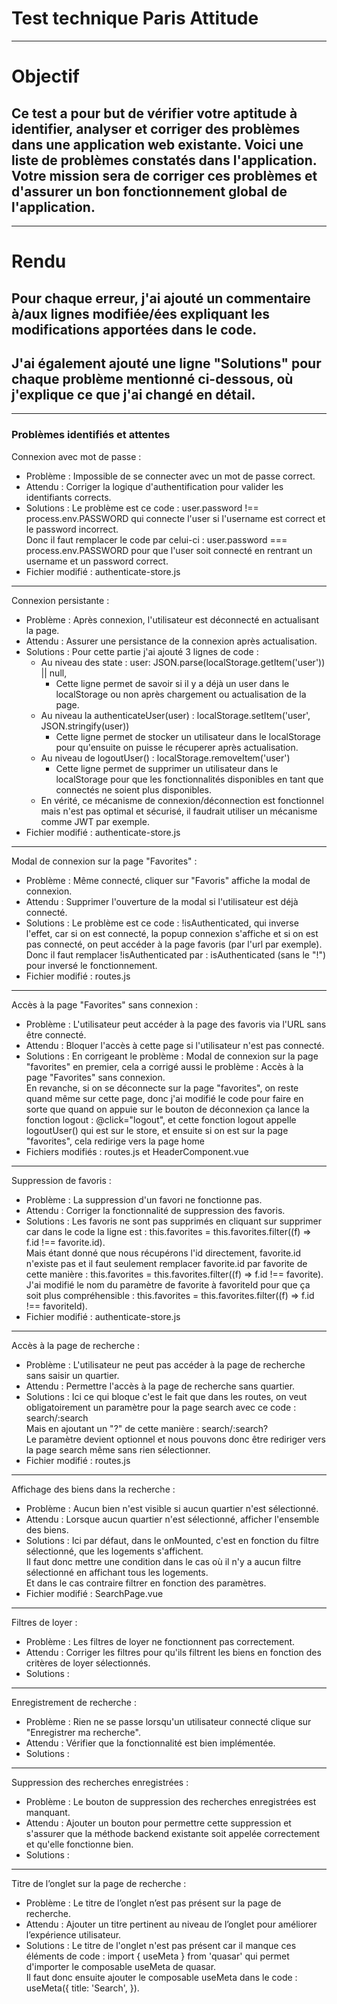 # Test technique Paris Attitude

-------------------------------------------------------------------------------------------------------------------------------------------

# Objectif

## Ce test a pour but de vérifier votre aptitude à identifier, analyser et corriger des problèmes dans une application web existante. Voici une liste de problèmes constatés dans l'application. Votre mission sera de corriger ces problèmes et d'assurer un bon fonctionnement global de l'application.

-------------------------------------------------------------------------------------------------------------------------------------------

# Rendu

## Pour chaque erreur, j'ai ajouté un commentaire à/aux lignes modifiée/ées expliquant les modifications apportées dans le code.
## J'ai également ajouté une ligne "Solutions" pour chaque problème mentionné ci-dessous, où j'explique ce que j'ai changé en détail.

-------------------------------------------------------------------------------------------------------------------------------------------

### Problèmes identifiés et attentes



Connexion avec mot de passe :
- Problème : Impossible de se connecter avec un mot de passe correct.
- Attendu : Corriger la logique d'authentification pour valider les identifiants corrects.
- Solutions : Le problème est ce code : user.password !== process.env.PASSWORD qui connecte l'user si l'username est correct et le password incorrect.  
Donc il faut remplacer le code par celui-ci : user.password === process.env.PASSWORD pour que l'user soit connecté en rentrant un username et un password correct.
- Fichier modifié : authenticate-store.js

-------------------------------------------------------------------------------------------------------------------------------------------

Connexion persistante :
- Problème : Après connexion, l'utilisateur est déconnecté en actualisant la page.
- Attendu : Assurer une persistance de la connexion après actualisation.
- Solutions : Pour cette partie j'ai ajouté 3 lignes de code :
    - Au niveau des state : user: JSON.parse(localStorage.getItem('user')) || null, 
        - Cette ligne permet de savoir si il y a déjà un user dans le localStorage ou non après chargement ou actualisation de la page.
    - Au niveau la authenticateUser(user) : localStorage.setItem('user', JSON.stringify(user))
        - Cette ligne permet de stocker un utilisateur dans le localStorage pour qu'ensuite on puisse le récuperer après actualisation.
    - Au niveau de logoutUser() : localStorage.removeItem('user')
        - Cette ligne permet de supprimer un utilisateur dans le localStorage pour que les fonctionnalités disponibles en tant que connectés ne soient plus disponibles.
    - En vérité, ce mécanisme de connexion/déconnection est fonctionnel mais n'est pas optimal et sécurisé, il faudrait utiliser un mécanisme comme JWT par exemple.
- Fichier modifié : authenticate-store.js

-------------------------------------------------------------------------------------------------------------------------------------------

Modal de connexion sur la page "Favorites" :
- Problème : Même connecté, cliquer sur "Favoris" affiche la modal de connexion.
- Attendu : Supprimer l'ouverture de la modal si l'utilisateur est déjà connecté.
- Solutions : Le problème est ce code : !isAuthenticated, qui inverse l'effet, car si on est connecté, la popup connexion s'affiche et si on est pas connecté, on peut accéder à la page favoris (par l'url par exemple).  
Donc il faut remplacer !isAuthenticated par : isAuthenticated (sans le "!") pour inversé le fonctionnement.
- Fichier modifié : routes.js

-------------------------------------------------------------------------------------------------------------------------------------------

Accès à la page "Favorites" sans connexion :
- Problème : L'utilisateur peut accéder à la page des favoris via l'URL sans être connecté.
- Attendu : Bloquer l'accès à cette page si l'utilisateur n'est pas connecté.
- Solutions : En corrigeant le problème : Modal de connexion sur la page "favorites" en premier, cela a corrigé aussi le problème : Accès à la page "Favorites" sans connexion.  
En revanche, si on se déconnecte sur la page "favorites", on reste quand même sur cette page, donc j'ai modifié le code pour faire en sorte que quand on appuie sur le bouton de déconnexion ça lance la fonction logout : @click="logout", et cette fonction logout appelle logoutUser() qui est sur le store, et ensuite si on est sur la page "favorites", cela redirige vers la page home
- Fichiers modifiés : routes.js et HeaderComponent.vue

-------------------------------------------------------------------------------------------------------------------------------------------

Suppression de favoris :
- Problème : La suppression d'un favori ne fonctionne pas.
- Attendu : Corriger la fonctionnalité de suppression des favoris.
- Solutions : Les favoris ne sont pas supprimés en cliquant sur supprimer car dans le code la ligne est : this.favorites = this.favorites.filter((f) => f.id !== favorite.id).  
Mais étant donné que nous récupérons l'id directement, favorite.id n'existe pas et il faut seulement remplacer favorite.id par favorite de cette manière : this.favorites = this.favorites.filter((f) => f.id !== favorite).  
J'ai modifié le nom du paramètre de favorite à favoriteId pour que ça soit plus compréhensible : this.favorites = this.favorites.filter((f) => f.id !== favoriteId).  
- Fichier modifié : authenticate-store.js

-------------------------------------------------------------------------------------------------------------------------------------------

Accès à la page de recherche :
- Problème : L'utilisateur ne peut pas accéder à la page de recherche sans saisir un quartier.
- Attendu : Permettre l'accès à la page de recherche sans quartier.
- Solutions : Ici ce qui bloque c'est le fait que dans les routes, on veut obligatoirement un paramètre pour la page search avec ce code : search/:search  
Mais en ajoutant un "?" de cette manière : search/:search?  
Le paramètre devient optionnel et nous pouvons donc être rediriger vers la page search même sans rien sélectionner.
- Fichier modifié : routes.js

-------------------------------------------------------------------------------------------------------------------------------------------

Affichage des biens dans la recherche :
- Problème : Aucun bien n'est visible si aucun quartier n'est sélectionné.
- Attendu : Lorsque aucun quartier n'est sélectionné, afficher l'ensemble des biens.
- Solutions : Ici par défaut, dans le onMounted, c'est en fonction du filtre sélectionné, que les logements s'affichent.  
Il faut donc mettre une condition dans le cas où il n'y a aucun filtre sélectionné en affichant tous les logements.  
Et dans le cas contraire filtrer en fonction des paramètres.
- Fichier modifié : SearchPage.vue

-------------------------------------------------------------------------------------------------------------------------------------------

Filtres de loyer :
- Problème : Les filtres de loyer ne fonctionnent pas correctement.
- Attendu : Corriger les filtres pour qu'ils filtrent les biens en fonction des critères de loyer sélectionnés.
- Solutions : 

-------------------------------------------------------------------------------------------------------------------------------------------

Enregistrement de recherche :
- Problème : Rien ne se passe lorsqu'un utilisateur connecté clique sur "Enregistrer ma recherche".
- Attendu : Vérifier que la fonctionnalité est bien implémentée.
- Solutions : 

-------------------------------------------------------------------------------------------------------------------------------------------

Suppression des recherches enregistrées :
- Problème : Le bouton de suppression des recherches enregistrées est manquant.
- Attendu : Ajouter un bouton pour permettre cette suppression et s'assurer que la méthode backend existante soit appelée correctement et qu'elle fonctionne bien.
- Solutions : 

-------------------------------------------------------------------------------------------------------------------------------------------

Titre de l’onglet sur la page de recherche :
- Problème : Le titre de l’onglet n’est pas présent sur la page de recherche.
- Attendu : Ajouter un titre pertinent au niveau de l’onglet pour améliorer l’expérience utilisateur.
- Solutions : Le titre de l'onglet n'est pas présent car il manque ces éléments de code : import { useMeta } from 'quasar' qui permet d'importer le composable useMeta de quasar.  
Il faut donc ensuite ajouter le composable useMeta dans le code : useMeta({ title: 'Search', }).


